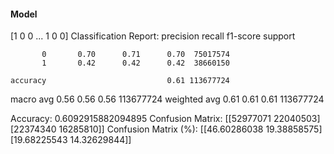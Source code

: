 #### Model
[1 0 0 ... 1 0 0]
Classification Report:
              precision    recall  f1-score   support

           0       0.70      0.71      0.70  75017574
           1       0.42      0.42      0.42  38660150

    accuracy                           0.61 113677724
   macro avg       0.56      0.56      0.56 113677724
weighted avg       0.61      0.61      0.61 113677724

Accuracy: 0.6092915882094895
Confusion Matrix:
[[52977071 22040503]
 [22374340 16285810]]
Confusion Matrix (%):
[[46.60286038 19.38858575]
 [19.68225543 14.32629844]]
